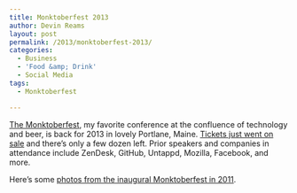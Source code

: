 ```yaml
---
title: Monktoberfest 2013
author: Devin Reams
layout: post
permalink: /2013/monktoberfest-2013/
categories:
  - Business
  - 'Food &amp; Drink'
  - Social Media
tags:
  - Monktoberfest

---
```

[The Monktoberfest][1], my favorite conference at the confluence of technology and beer, is back for 2013 in lovely Portlane, Maine. [Tickets just went on sale][2] and there&#8217;s only a few dozen left. Prior speakers and companies in attendance include ZenDesk, GitHub, Untappd, Mozilla, Facebook, and more.

Here&#8217;s some [photos from the inaugural Monktoberfest in 2011][3].

 [1]: http://monktoberfest.com
 [2]: http://monktoberfest2013.eventbrite.com
 [3]: http://devin.reams.me/2011/monktobefest-in-portland-me/